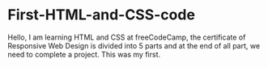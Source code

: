 # First-HTML-and-CSS-code
Hello, I am learning HTML and CSS at freeCodeCamp, 
the certificate of Responsive Web Design is divided into 5 parts and at the end of all part, we need to complete a project.
This was my first.
